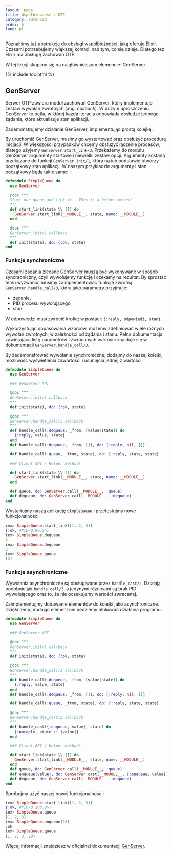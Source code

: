 ```yaml
---
layout: page
title: Współbieżność z OTP
category: advanced
order: 5
lang: pl
---
```


Poznaliśmy już abstrakcję do obsługi współbieżności, jaką oferuje Elixir. Czasami potrzebujemy większej kontroli nad tym, co się dzieje. Dlatego też Elixir ma obsługę zachowań OTP.  

W tej lekcji skupimy się na najgłówniejszym elemencie: GenServer.

{% include toc.html %}

## GenServer

Serwer OTP zawiera moduł zachowań GenServer, który implementuje zestaw wywołań zwrotnych (ang. _callback_). W dużym uproszczeniu GenServer to pętla, w której każda iteracja odpowiada obsłudze jednego żądania, które aktualizuje stan aplikacji.  

Zademonstrujemy działanie GenServer, implementując prostą kolejkę.

By uruchomić GenServer, musimy go wystartować oraz obsłużyć procedurę inicjacji. W większości przypadków chcemy obsłużyć łączenie procesów, dlatego użyjemy `GenServer.start_link/3`. Przekażemy do modułu GenServer argumenty startowe i niewielki zestaw opcji. Argumenty zostaną przekazane do funkcji `GenServer.init/1`, która na ich podstawie utworzy początkowy stan aplikacji. W naszym przykładzie argumenty i stan początkowy będą takie same:

```elixir
defmodule SimpleQueue do
  use GenServer

  @doc """
  Start our queue and link it.  This is a helper method
  """
  def start_link(state \\ []) do
    GenServer.start_link(__MODULE__, state, name: __MODULE__)
  end

  @doc """
  GenServer.init/1 callback
  """
  def init(state), do: {:ok, state}
end
```

### Funkcje synchroniczne

Czasami zadania zlecane GenServer muszą być wykonywane w sposób synchroniczny, czyli wywołujemy funkcję i czekamy na rezultat. By sprostać temu wyzwaniu, musimy zaimplementować funkcję zwrotną `GenServer.handle_call/3`, która jako parametry przyjmuje: 

 * żądanie,
 * PID procesu wywołującego,
 * stan.
 
W odpowiedzi musi zwrócić krotkę w postaci: `{:reply, odpowiedź, stan}`.

Wykorzystując dopasowania wzorców, możemy zdefiniować wiele różnych wywołań zwrotnych, w zależności od żądania i stanu. Pełna dokumentacja zawierająca listę parametrów i zwracanych wartości znajduje się w dokumentacji [`GenServer.handle_call/3`](http://elixir-lang.org/docs/v1.1/elixir/GenServer.html#c:handle_call/3).

By zademonstrować wywołanie synchroniczne, dodajmy do naszej kolejki, możliwość wyświetlenia zawartości i usunięcia jednej z wartości:

```elixir
defmodule SimpleQueue do
  use GenServer

  ### GenServer API

  @doc """
  GenServer.init/1 callback
  """
  def init(state), do: {:ok, state}

  @doc """
  GenServer.handle_call/3 callback
  """
  def handle_call(:dequeue, _from, [value|state]) do
    {:reply, value, state}
  end
  def handle_call(:dequeue, _from, []), do: {:reply, nil, []}

  def handle_call(:queue, _from, state), do: {:reply, state, state}

  ### Client API / Helper methods

  def start_link(state \\ []) do
    GenServer.start_link(__MODULE__, state, name: __MODULE__)
  end

  def queue, do: GenServer.call(__MODULE__, :queue)
  def dequeue, do: GenServer.call(__MODULE__, :dequeue)
end

```

Wystartujmy naszą aplikację `SimpleQueue` i przetestujmy nowe funkcjonalności:

```elixir
iex> SimpleQueue.start_link([1, 2, 3])
{:ok, #PID<0.90.0>}
iex> SimpleQueue.dequeue
1
iex> SimpleQueue.dequeue
2
iex> SimpleQueue.queue
[3]
```

### Funkcje asynchroniczne

Wywołania asynchroniczne są obsługiwane przez `handle_cast/2`.  Działają podobnie jak `handle_call/3`, a jedynymi różnicami są brak PID wywołującego oraz to, że nie oczekujemy wartości zwracanej.

Zaimplementujmy dodawanie elementów do kolejki jako asynchroniczne. Dzięki temu, dodając element nie będziemy blokować działania programu:

```elixir
defmodule SimpleQueue do
  use GenServer

  ### GenServer API

  @doc """
  GenServer.init/1 callback
  """
  def init(state), do: {:ok, state}

  @doc """
  GenServer.handle_call/3 callback
  """
  def handle_call(:dequeue, _from, [value|state]) do
    {:reply, value, state}
  end
  def handle_call(:dequeue, _from, []), do: {:reply, nil, []}

  def handle_call(:queue, _from, state), do: {:reply, state, state}

  @doc """
  GenServer.handle_cast/2 callback
  """
  def handle_cast({:enqueue, value}, state) do
    {:noreply, state ++ [value]}
  end

  ### Client API / Helper methods

  def start_link(state \\ []) do
    GenServer.start_link(__MODULE__, state, name: __MODULE__)
  end
  def queue, do: GenServer.call(__MODULE__, :queue)
  def enqueue(value), do: GenServer.cast(__MODULE__, {:enqueue, value})
  def dequeue, do: GenServer.call(__MODULE__, :dequeue)
end
```

Spróbujmy użyć naszej nowej funkcjonalności:

```elixir
iex> SimpleQueue.start_link([1, 2, 3])
{:ok, #PID<0.100.0>}
iex> SimpleQueue.queue
[1, 2, 3]
iex> SimpleQueue.enqueue(20)
:ok
iex> SimpleQueue.queue
[1, 2, 3, 20]
```

Więcej informacji znajdziesz w oficjalnej dokumentacji [GenServer](http://elixir-lang.org/docs/v1.1/elixir/GenServer.html#content).
